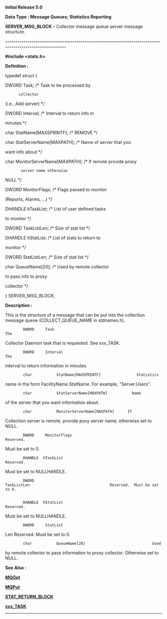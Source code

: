 




<!--
 /\* Font Definitions \*/
 @font-face
 {font-family:Courier;
 panose-1:2 7 4 9 2 2 5 2 4 4;}
@font-face
 {font-family:Helv;
 panose-1:2 11 6 4 2 2 2 3 2 4;}
@font-face
 {font-family:"Cambria Math";
 panose-1:2 4 5 3 5 4 6 3 2 4;}
 /\* Style Definitions \*/
 p.MsoNormal, li.MsoNormal, div.MsoNormal
 {margin-top:0cm;
 margin-right:0cm;
 margin-bottom:8.0pt;
 margin-left:0cm;
 line-height:107%;
 font-size:11.0pt;
 font-family:"Calibri",sans-serif;}
.MsoChpDefault
 {font-size:11.0pt;}
.MsoPapDefault
 {margin-bottom:8.0pt;
 line-height:107%;}
 /\* Page Definitions \*/
 @page WordSection1
 {size:612.0pt 792.0pt;
 margin:72.0pt 72.0pt 72.0pt 72.0pt;}
div.WordSection1
 {page:WordSection1;}
-->




**Initial Release 5.0**



**Data Type : Message Queues;
Statistics Reporting**



**SERVER\_MSG\_BLOCK** **-** Collector
message queue server message structure.


**----------------------------------------------------------------------------------------------------------**



**#include
<stats.h>**



**Definition :**



typedef struct {  

   DWORD  Task;                       /\* Task to be processed by


                              
          collector


                                        
(i.e., Add server) \*/  

   DWORD  Interval;                   /\* Interval to return info in


                                        
minutes \*/  

   char   StatName[MAXSPRINTF];       /\* REMOVE \*/  

   char   StatServerName[MAXPATH];    /\* Name of server that you


                                        
want info about \*/  

   char   MonitorServerName[MAXPATH]; /\* If remote provide proxy


                             
           server name otherwise


                                        
NULL \*/  

   DWORD  MonitorFlags;               /\* Flags passed to monitor


                                        
(Reports, Alarms, ...) \*/  

   DHANDLE hTaskList;                  /\* List of user defined tasks


                                        
to monitor \*/  

   DWORD  TaskListLen;                /\* Size of stat list \*/  

   DHANDLE hStatList;                  /\* List of stats to return to


                                        
monitor \*/  

   DWORD  StatListLen;                /\* Size of stat list \*/  

   char   QueueName[20];              /\* Used by remote collector


                                        
to pass info to proxy


                                        
collector \*/  

} SERVER\_MSG\_BLOCK;


 


**Description :**



This is the
structure of a message that can be put into the collection message queue
(COLLECT\_QUEUE\_NAME in stdnames.h).


 


            DWORD     Task                                              The
Collector Daemon task that is requested.  See xxx\_TASK.


            DWORD     Interval                                           The
interval to return information in minutes.


            char           StatName[MAXSPRINTF]                Statistics
name in the form FacilityName.StatName.  For example, "Server.Users".


            char           StatServerName[MAXPATH]           Name
of the server that you want information about.


            char           MonitorServerName[MAXPATH]      If
Collection server is remote, provide poxy server name, otherwise set to NULL.


            DWORD     MonitorFlags                                  Reserved. 
Must be set to 0.


            DHANDLE  hTaskList                                       Reserved. 
Must be set to NULLHANDLE.


            DWORD
    TaskListLen                                    Reserved.  Must be set to 0.


            DHANDLE  hStatList                                         Reserved. 
Must be set to NULLHANDLE.


            DWORD     StatList
Len                                     Reserved.  Must be set to 0.


            char           QueueName[20]                              Used
by remote collector to pass information to proxy collector.  Otherwise set to
NULL.


            


            


 **See Also :**


**[MQGet](MQGet.md)**


**[MQPut](MQPut.md)**


**[STAT\_RETURN\_BLOCK](STAT_RETURN_BLOCK.md)**


**[xxx\_TASK](notes:///852584E300582C9D/61FD4E9848264AD28525620B006BA8BD/B3EA7BE45546D1F085256628004A271C)**



----------------------------------------------------------------------------------------------------------


 





